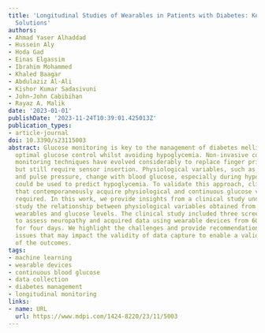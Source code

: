 ```yaml
---
title: 'Longitudinal Studies of Wearables in Patients with Diabetes: Key Issues and
  Solutions'
authors:
- Ahmad Yaser Alhaddad
- Hussein Aly
- Hoda Gad
- Einas Elgassim
- Ibrahim Mohammed
- Khaled Baagar
- Abdulaziz Al-Ali
- Kishor Kumar Sadasivuni
- John-John Cabibihan
- Rayaz A. Malik
date: '2023-01-01'
publishDate: '2023-11-24T10:39:01.425013Z'
publication_types:
- article-journal
doi: 10.3390/s23115003
abstract: Glucose monitoring is key to the management of diabetes mellitus to maintain
  optimal glucose control whilst avoiding hypoglycemia. Non-invasive continuous glucose
  monitoring techniques have evolved considerably to replace finger prick testing,
  but still require sensor insertion. Physiological variables, such as heart rate
  and pulse pressure, change with blood glucose, especially during hypoglycemia, and
  could be used to predict hypoglycemia. To validate this approach, clinical studies
  that contemporaneously acquire physiological and continuous glucose variables are
  required. In this work, we provide insights from a clinical study undertaken to
  study the relationship between physiological variables obtained from a number of
  wearables and glucose levels. The clinical study included three screening tests
  to assess neuropathy and acquired data using wearable devices from 60 participants
  for four days. We highlight the challenges and provide recommendations to mitigate
  issues that may impact the validity of data capture to enable a valid interpretation
  of the outcomes.
tags:
- machine learning
- wearable devices
- continuous blood glucose
- data collection
- diabetes management
- longitudinal monitoring
links:
- name: URL
  url: https://www.mdpi.com/1424-8220/23/11/5003
---
```


